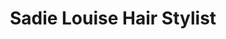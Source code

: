 ---
title: "Sadie Louise Hair Stylist"
url: /banbury/sadie-louise-hair-stylist/
shop: hairdresser
---